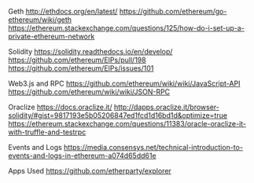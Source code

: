 Geth
http://ethdocs.org/en/latest/
https://github.com/ethereum/go-ethereum/wiki/geth
https://ethereum.stackexchange.com/questions/125/how-do-i-set-up-a-private-ethereum-network

Solidity
https://solidity.readthedocs.io/en/develop/
https://github.com/ethereum/EIPs/pull/198
https://github.com/ethereum/EIPs/issues/101

Web3.js and RPC
https://github.com/ethereum/wiki/wiki/JavaScript-API
https://github.com/ethereum/wiki/wiki/JSON-RPC

Oraclize
https://docs.oraclize.it/
http://dapps.oraclize.it/browser-solidity/#gist=9817193e5b05206847ed1fcd1d16bd1d&optimize=true
https://ethereum.stackexchange.com/questions/11383/oracle-oraclize-it-with-truffle-and-testrpc

Events and Logs
https://media.consensys.net/technical-introduction-to-events-and-logs-in-ethereum-a074d65dd61e

Apps Used
https://github.com/etherparty/explorer
